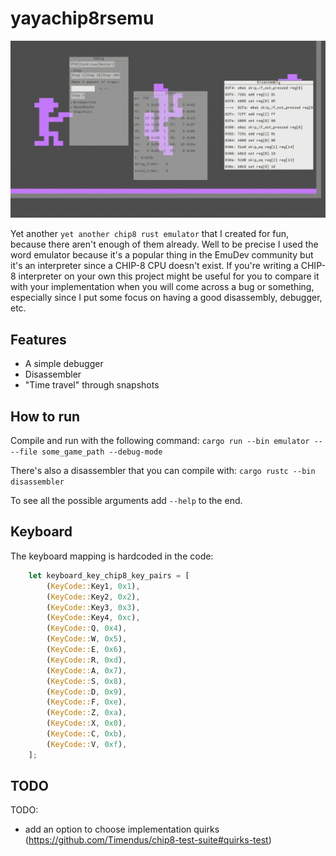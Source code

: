 # yayachip8rsemu

![](/preview.gif)

Yet another `yet another chip8 rust emulator` that I created for fun,
because there aren't enough of them already. Well to be precise I used
the word emulator because it's a popular thing in the EmuDev community
but it's an interpreter since a CHIP-8 CPU doesn't exist. If you're
writing a CHIP-8 interpreter on your own this project might be useful
for you to compare it with your implementation when you will come
across a bug or something, especially since I put some focus on having
a good disassembly, debugger, etc.

## Features
- A simple debugger
- Disassembler
- "Time travel" through snapshots

## How to run
Compile and run with the following command:
```cargo run --bin emulator -- --file some_game_path --debug-mode```

There's also a disassembler that you can compile with:
```cargo rustc --bin disassembler```

To see all the possible arguments add `--help` to the end.

## Keyboard
The keyboard mapping is hardcoded in the code:
```rust
    let keyboard_key_chip8_key_pairs = [
        (KeyCode::Key1, 0x1),
        (KeyCode::Key2, 0x2),
        (KeyCode::Key3, 0x3),
        (KeyCode::Key4, 0xc),
        (KeyCode::Q, 0x4),
        (KeyCode::W, 0x5),
        (KeyCode::E, 0x6),
        (KeyCode::R, 0xd),
        (KeyCode::A, 0x7),
        (KeyCode::S, 0x8),
        (KeyCode::D, 0x9),
        (KeyCode::F, 0xe),
        (KeyCode::Z, 0xa),
        (KeyCode::X, 0x0),
        (KeyCode::C, 0xb),
        (KeyCode::V, 0xf),
    ];
```

## TODO
TODO:
- add an option to choose implementation quirks (https://github.com/Timendus/chip8-test-suite#quirks-test)
